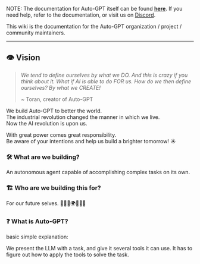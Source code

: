 NOTE: The documentation for Auto-GPT itself can be found **[here](https://docs.agpt.co/)**. If you need help, refer to the documentation, or visit us on [Discord](https://discord.gg/autogpt).

This wiki is the documentation for the Auto-GPT organization / project / community maintainers.

- - -

## 👁️ Vision

> *We tend to define ourselves by what we DO.
  And this is crazy if you think about it.
  What if AI is able to do FOR us.
  How do we then define ourselves?
  By what we CREATE!*
>
> ~ Toran, creator of Auto-GPT

We build Auto-GPT to better the world.  
The industrial revolution changed the manner in which we live.  
Now the AI revolution is upon us.  

With great power comes great responsibility.  
Be aware of your intentions and help us build a brighter tomorrow! ☀️

### 🛠️ What are we building?

An autonomous agent capable of accomplishing complex tasks on its own.

### 🏗️ Who are we building this for? 

For our future selves. 🧑‍🤝‍🧑🌍🧑‍🤝‍🧑 

### ❓ What is Auto-GPT?

basic simple explanation:

We present the LLM with a task, and give it several tools it can use.
It has to figure out how to apply the tools to solve the task.

